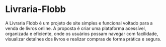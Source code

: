 # Livraria-Flobb
A Livraria Flobb é um projeto de site simples e funcional voltado para a venda de livros online. A proposta é criar uma plataforma acessível, organizada e eficiente, onde os usuários possam navegar com facilidade, visualizar detalhes dos livros e realizar compras de forma prática e segura.
